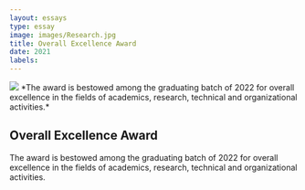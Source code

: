 ```yaml
---
layout: essays  
type: essay
image: images/Research.jpg
title: Overall Excellence Award
date: 2021
labels:
---
```


<img class="ui image" src="{{ site.baseurl }}/images/Research.jpg ">
*The award is bestowed among the graduating batch of 2022 for overall excellence in the fields of academics, research, technical and organizational activities.*


## Overall Excellence Award
The award is bestowed among the graduating batch of 2022 for overall excellence in the fields of academics, research, technical and organizational activities.
